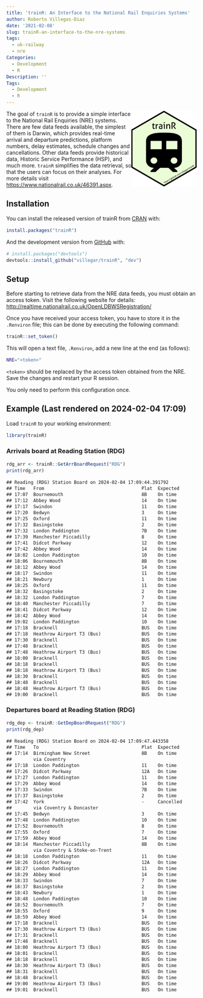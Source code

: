 ```yaml
---
title: 'trainR: An Interface to the National Rail Enquiries Systems'
author: Roberto Villegas-Diaz
date: '2021-02-08'
slug: trainR-an-interface-to-the-nre-systems
tags:
  - uk-railway
  - nre
Categories:
  - Development
  - R
Description: ''
Tags:
  - Development
  - R
---
```


<img src="https://raw.githubusercontent.com/villegar/trainR/main/inst/images/logo.png" alt="logo" align="right" height=200px/>

The goal of `trainR` is to provide a simple interface to the 
National Rail Enquiries (NRE) systems. There are few data feeds 
available, the simplest of them is Darwin, which provides real-time 
arrival and departure predictions, platform numbers, delay estimates, 
schedule changes and cancellations. Other data feeds provide historical 
data, Historic Service Performance (HSP), and much more. `trainR` 
simplifies the data retrieval, so that the users can focus on their 
analyses. For more details visit 
https://www.nationalrail.co.uk/46391.aspx.

## Installation

You can install the released version of trainR from [CRAN](https://CRAN.R-project.org) with:

``` r
install.packages("trainR")
```

And the development version from [GitHub](https://github.com/) with:

``` r
# install.packages("devtools")
devtools::install_github("villegar/trainR", "dev")
```

## Setup
Before starting to retrieve data from the NRE data feeds, you must obtain an access token. 
Visit the following website for details: http://realtime.nationalrail.co.uk/OpenLDBWSRegistration/

Once you have received your access token, you have to store it in the `.Renviron` file; this can be 
done by executing the following command:


```r
trainR::set_token()
```

This will open a text file, `.Renviron`, add a new line at the end (as follows):

```bash
NRE="<token>"
```

`<token>` should be replaced by the access token obtained from the NRE. Save the changes and restart 
your R session.

You only need to perform this configuration once.

## Example (Last rendered on 2024-02-04 17:09)

Load `trainR` to your working environment:

```r
library(trainR)
```

### Arrivals board at Reading Station (RDG)


```r
rdg_arr <- trainR::GetArrBoardRequest("RDG")
print(rdg_arr)
```

```
## Reading (RDG) Station Board on 2024-02-04 17:09:44.391792
## Time   From                                    Plat  Expected
## 17:07  Bournemouth                             8B    On time
## 17:12  Abbey Wood                              14    On time
## 17:17  Swindon                                 11    On time
## 17:20  Bedwyn                                  3     On time
## 17:25  Oxford                                  11    On time
## 17:32  Basingstoke                             2     On time
## 17:32  London Paddington                       7B    On time
## 17:39  Manchester Piccadilly                   8     On time
## 17:41  Didcot Parkway                          12    On time
## 17:42  Abbey Wood                              14    On time
## 18:02  London Paddington                       10    On time
## 18:06  Bournemouth                             8B    On time
## 18:12  Abbey Wood                              14    On time
## 18:17  Swindon                                 11    On time
## 18:21  Newbury                                 1     On time
## 18:25  Oxford                                  11    On time
## 18:32  Basingstoke                             2     On time
## 18:32  London Paddington                       7     On time
## 18:40  Manchester Piccadilly                   7     On time
## 18:41  Didcot Parkway                          12    On time
## 18:42  Abbey Wood                              14    On time
## 19:02  London Paddington                       10    On time
## 17:18  Bracknell                               BUS   On time
## 17:18  Heathrow Airport T3 (Bus)               BUS   On time
## 17:30  Bracknell                               BUS   On time
## 17:48  Bracknell                               BUS   On time
## 17:48  Heathrow Airport T3 (Bus)               BUS   On time
## 18:00  Bracknell                               BUS   On time
## 18:18  Bracknell                               BUS   On time
## 18:18  Heathrow Airport T3 (Bus)               BUS   On time
## 18:30  Bracknell                               BUS   On time
## 18:48  Bracknell                               BUS   On time
## 18:48  Heathrow Airport T3 (Bus)               BUS   On time
## 19:00  Bracknell                               BUS   On time
```

### Departures board at Reading Station (RDG)


```r
rdg_dep <- trainR::GetDepBoardRequest("RDG")
print(rdg_dep)
```

```
## Reading (RDG) Station Board on 2024-02-04 17:09:47.443358
## Time   To                                      Plat  Expected
## 17:14  Birmingham New Street                   8B    On time
##        via Coventry                            
## 17:18  London Paddington                       11    On time
## 17:26  Didcot Parkway                          12A   On time
## 17:27  London Paddington                       11    On time
## 17:29  Abbey Wood                              14    On time
## 17:33  Swindon                                 7B    On time
## 17:37  Basingstoke                             2     On time
## 17:42  York                                    -     Cancelled
##        via Coventry & Doncaster                
## 17:45  Bedwyn                                  3     On time
## 17:48  London Paddington                       10    On time
## 17:52  Bournemouth                             8     On time
## 17:55  Oxford                                  7     On time
## 17:59  Abbey Wood                              14    On time
## 18:14  Manchester Piccadilly                   8B    On time
##        via Coventry & Stoke-on-Trent           
## 18:18  London Paddington                       11    On time
## 18:26  Didcot Parkway                          12A   On time
## 18:27  London Paddington                       11    On time
## 18:29  Abbey Wood                              14    On time
## 18:33  Swindon                                 7     On time
## 18:37  Basingstoke                             2     On time
## 18:43  Newbury                                 1     On time
## 18:48  London Paddington                       10    On time
## 18:52  Bournemouth                             7     On time
## 18:55  Oxford                                  9     On time
## 18:59  Abbey Wood                              14    On time
## 17:18  Bracknell                               BUS   On time
## 17:30  Heathrow Airport T3 (Bus)               BUS   On time
## 17:31  Bracknell                               BUS   On time
## 17:48  Bracknell                               BUS   On time
## 18:00  Heathrow Airport T3 (Bus)               BUS   On time
## 18:01  Bracknell                               BUS   On time
## 18:18  Bracknell                               BUS   On time
## 18:30  Heathrow Airport T3 (Bus)               BUS   On time
## 18:31  Bracknell                               BUS   On time
## 18:48  Bracknell                               BUS   On time
## 19:00  Heathrow Airport T3 (Bus)               BUS   On time
## 19:01  Bracknell                               BUS   On time
```
